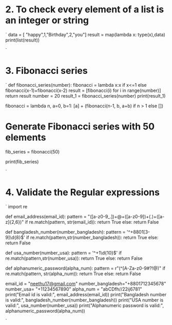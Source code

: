 # 2. To check every element of a list is an integer or string 

`
data = [ "happy",1,"Birthday",2,"you"]
result = map(lambda x: type(x),data)
print(list(result))

`
# 3. Fibonacci series
 
 `
 def fibonacci_series(number):
    fibonacci = lambda x:x if x<=1 else fibonacci(x-1)+fibonacci(x-2)
    result = [fibonacci(i) for i in range(number)]
    return result
number = 20
result_1 = fibonacci_series(number)
print(result_1) 

fibonacci = lambda n, a=0, b=1: [a] + (fibonacci(n-1, b, a+b) if n > 1 else [])

# Generate Fibonacci series with 50 elements
fib_series = fibonacci(50)

print(fib_series)
  
 `

# 4. Validate the Regular expressions

`
import re

def email_address(email_id):
        pattern = "([a-z0-9_.])+\@+([a-z0-9])+(\.)+([a-z]{2,6})"
        if re.match(pattern, str(email_id)):
            return True 
        else:
            return False
    
def bangladesh_number(number_bangladesh):
        pattern = '^\+8801[3-9]\d{8}$'
        if re.match(pattern,str(number_bangladesh)):
            return True
        else:
            return False
    
def usa_number(number_usa):
        pattern = '^\+1\d{10}$'
        if re.match(pattern,str(number_usa)):
            return True
        else:
            return False
    
def alphanumeric_password(alpha_num):
       pattern = r"(^[A-Za-z0-9#?!@$%^/&*-]{16}$)"
       if re.match(pattern, str(alpha_num)):
           return True
       else:
           return False 
       
email_id = "neethu17@gmail.com"
number_bangladesh="+8801712345678"
number_usa= "+11234567890"
alpha_num = "abCDfh//22ij6781"
print("Email id is valid:", email_address(email_id))
print("Bangladesh number is valid:", bangladesh_number(number_bangladesh))
print("USA number is valid:", usa_number(number_usa))
print("Alphanumeric password is valid:", alphanumeric_password(alpha_num))

`